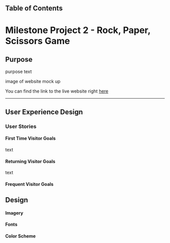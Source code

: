 ## Table of Contents

# Milestone Project 2 - Rock, Paper, Scissors Game
## Purpose
purpose text

image of website mock up

You can find the link to the live website right [here](https://jrdnbrkfld.github.io/rock-paper-scissors/)

***

## User Experience Design

### User Stories
#### First Time Visitor Goals
text
#### Returning Visitor Goals
text
#### Frequent Visitor Goals

## Design
#### Imagery

#### Fonts

#### Color Scheme
